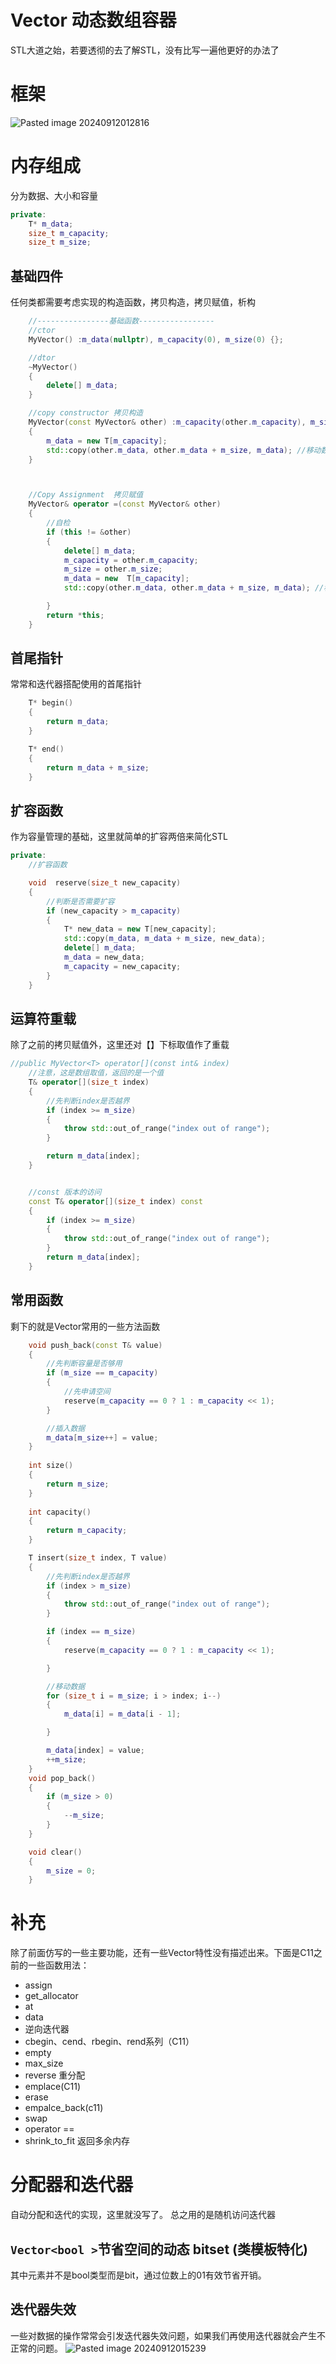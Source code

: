 # Vector 动态数组容器
STL大道之始，若要透彻的去了解STL，没有比写一遍他更好的办法了


# 框架
![Pasted image 20240912012816](https://crydustblog.oss-cn-chengdu.aliyuncs.com/Pasted%20image%2020240912012816.png)

# 内存组成
分为数据、大小和容量
```c++
private:
	T* m_data;
	size_t m_capacity;
	size_t m_size;

```

## 基础四件
任何类都需要考虑实现的构造函数，拷贝构造，拷贝赋值，析构
```c++
	//----------------基础函数-----------------
	//ctor
	MyVector() :m_data(nullptr), m_capacity(0), m_size(0) {};

	//dtor
	~MyVector()
	{
		delete[] m_data;
	}

	//copy constructor 拷贝构造
	MyVector(const MyVector& other) :m_capacity(other.m_capacity), m_size(other.m_size) //为什么可以访问私有变量呢？
	{
		m_data = new T[m_capacity];
		std::copy(other.m_data, other.m_data + m_size, m_data); //移动数据
	}



	//Copy Assignment  拷贝赋值
	MyVector& operator =(const MyVector& other)
	{
		//自检
		if (this != &other)
		{
			delete[] m_data;
			m_capacity = other.m_capacity;
			m_size = other.m_size;
			m_data = new  T[m_capacity];
			std::copy(other.m_data, other.m_data + m_size, m_data); //移动数据

		}
		return *this;
	}
```

## 首尾指针
常常和迭代器搭配使用的首尾指针
```c++
	T* begin()
	{
		return m_data;
	}

	T* end()
	{
		return m_data + m_size;
	}
```

## 扩容函数
作为容量管理的基础，这里就简单的扩容两倍来简化STL
```c++
private:
	//扩容函数

	void  reserve(size_t new_capacity)
	{
		//判断是否需要扩容
		if (new_capacity > m_capacity)
		{
			T* new_data = new T[new_capacity];
			std::copy(m_data, m_data + m_size, new_data);
			delete[] m_data;
			m_data = new_data;
			m_capacity = new_capacity;
		}
	}
```

## 运算符重载
除了之前的拷贝赋值外，这里还对【】下标取值作了重载

```c++
//public MyVector<T> operator[](const int& index)
	//注意，这是数组取值，返回的是一个值
	T& operator[](size_t index)
	{
		//先判断index是否越界
		if (index >= m_size)
		{
			throw std::out_of_range("index out of range");
		}

		return m_data[index];
	}


	//const 版本的访问
	const T& operator[](size_t index) const
	{
		if (index >= m_size)
		{
			throw std::out_of_range("index out of range");
		}
		return m_data[index];
	}
```

## 常用函数
剩下的就是Vector常用的一些方法函数
```c++
	void push_back(const T& value)
	{
		//先判断容量是否够用
		if (m_size == m_capacity)
		{
			//先申请空间
			reserve(m_capacity == 0 ? 1 : m_capacity << 1);
		}

		//插入数据
		m_data[m_size++] = value;
	}
	
	int size()
	{
		return m_size;
	}
	
	int capacity()
	{
		return m_capacity;
	}

	T insert(size_t index, T value)
	{
		//先判断index是否越界
		if (index > m_size)
		{
			throw std::out_of_range("index out of range");
		}

		if (index == m_size)
		{
			reserve(m_capacity == 0 ? 1 : m_capacity << 1);

		}

		//移动数据
		for (size_t i = m_size; i > index; i--)
		{
			m_data[i] = m_data[i - 1];

		}

		m_data[index] = value;
		++m_size;
	}
	void pop_back()
	{
		if (m_size > 0)
		{
			--m_size;
		}
	}

	void clear()
	{
		m_size = 0;
	}
```

# 补充
除了前面仿写的一些主要功能，还有一些Vector特性没有描述出来。下面是C11之前的一些函数用法：
* assign
* get_allocator
* at
* data
* 逆向迭代器
* cbegin、cend、rbegin、rend系列（C11）
* empty
* max_size
* reverse 重分配
* emplace(C11)
* erase
* empalce_back(c11)
* swap
* operator ==
* shrink_to_fit 返回多余内存
# 分配器和迭代器
自动分配和迭代的实现，这里就没写了。
总之用的是随机访问迭代器

## `Vector<bool >`节省空间的动态 bitset  (类模板特化)
其中元素并不是bool类型而是bit，通过位数上的01有效节省开销。

## 迭代器失效
一些对数据的操作常常会引发迭代器失效问题，如果我们再使用迭代器就会产生不正常的问题。
![Pasted image 20240912015239](https://crydustblog.oss-cn-chengdu.aliyuncs.com/Pasted%20image%2020240912015239.png)